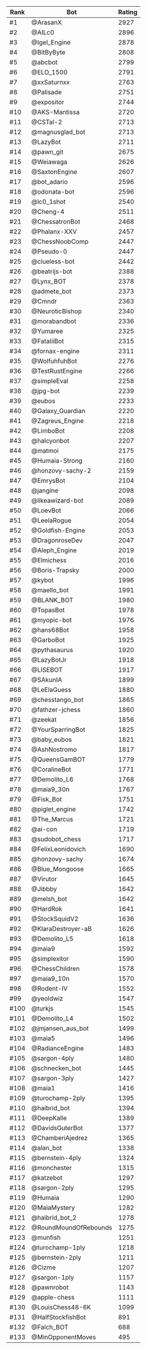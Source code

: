 Rank|Bot|Rating
---|---|---
#1|@ArasanX|2927
#2|@AILc0|2896
#3|@Igel_Engine|2878
#4|@BitByByte|2808
#5|@abcbot|2799
#6|@ELO_1500|2791
#7|@xxSaturnxx|2763
#8|@Palisade|2751
#9|@expositor|2744
#10|@AKS-Mantissa|2720
#11|@CSTal-2|2713
#12|@magnusglad_bot|2713
#13|@LazyBot|2711
#14|@pawn_git|2675
#15|@Weiawaga|2626
#16|@SaxtonEngine|2607
#17|@bot_adario|2596
#18|@odonata-bot|2596
#19|@lc0_1shot|2540
#20|@Cheng-4|2511
#21|@ChessatronBot|2468
#22|@Phalanx-XXV|2457
#23|@ChessNoobComp|2447
#24|@Pseudo-0|2447
#25|@clueless-bot|2442
#26|@beatrijs-bot|2388
#27|@Lynx_BOT|2378
#28|@admete_bot|2373
#29|@Cmndr|2363
#30|@NeuroticBishop|2340
#31|@morabandbot|2336
#32|@Yumaree|2325
#33|@FataliiBot|2315
#34|@fornax-engine|2311
#35|@WolfuhfuhBot|2276
#36|@TestRustEngine|2266
#37|@simpleEval|2258
#38|@jpg-bot|2239
#39|@eubos|2233
#40|@Galaxy_Guardian|2220
#41|@Zagreus_Engine|2218
#42|@LimboBot|2208
#43|@halcyonbot|2207
#44|@matmoi|2175
#45|@Humaia-Strong|2160
#46|@honzovy-sachy-2|2159
#47|@EmrysBot|2104
#48|@jangine|2098
#49|@likeawizard-bot|2089
#50|@LoevBot|2066
#51|@LeelaRogue|2054
#52|@Goldfish-Engine|2053
#53|@DragonroseDev|2047
#54|@Aleph_Engine|2019
#55|@Elmichess|2016
#56|@Boris-Trapsky|2000
#57|@kybot|1996
#58|@maello_bot|1991
#59|@BLANK_BOT|1980
#60|@TopasBot|1978
#61|@myopic-bot|1976
#62|@hans68Bot|1958
#63|@GarboBot|1925
#64|@pythasaurus|1920
#65|@LazyBotJr|1918
#66|@LISEBOT|1917
#67|@SAkunIA|1899
#68|@LeElaGuess|1880
#69|@chesstango_bot|1865
#70|@fathzer-jchess|1860
#71|@zeekat|1856
#72|@YourSparringBot|1825
#73|@baby_eubos|1821
#74|@AshNostromo|1817
#75|@QueensGamBOT|1779
#76|@CoralineBot|1771
#77|@Demolito_L6|1768
#78|@maia9_30n|1767
#79|@Fisk_Bot|1751
#80|@piglet_engine|1742
#81|@The_Marcus|1721
#82|@ai-con|1719
#83|@sudobot_chess|1717
#84|@FelixLeonidovich|1690
#85|@honzovy-sachy|1674
#86|@Blue_Mongoose|1665
#87|@Virutor|1645
#88|@Jibbby|1642
#89|@melsh_bot|1642
#90|@HardRok|1641
#91|@StockSquidV2|1636
#92|@KlaraDestroyer-aB|1626
#93|@Demolito_L5|1618
#94|@maia9|1592
#95|@simplexitor|1590
#96|@ChessChildren|1578
#97|@maia9_10n|1570
#98|@Rodent-IV|1552
#99|@yeoldwiz|1547
#100|@turkjs|1545
#101|@Demolito_L4|1502
#102|@jmjansen_aus_bot|1499
#103|@maia5|1496
#104|@RadianceEngine|1483
#105|@sargon-4ply|1480
#106|@schnecken_bot|1445
#107|@sargon-3ply|1427
#108|@maia1|1416
#109|@turochamp-2ply|1395
#110|@haibrid_bot|1394
#111|@DeepKalle|1389
#112|@DavidsGuterBot|1377
#113|@ChamberiAjedrez|1365
#114|@alan_bot|1338
#115|@bernstein-4ply|1324
#116|@monchester|1315
#117|@katzebot|1297
#118|@sargon-2ply|1295
#119|@Humaia|1290
#120|@MaiaMystery|1282
#121|@haibrid_bot_2|1278
#122|@RoundMoundOfRebounds|1275
#123|@munfish|1251
#124|@turochamp-1ply|1218
#125|@bernstein-2ply|1211
#126|@Cizme|1207
#127|@sargon-1ply|1157
#128|@pawnrobot|1143
#129|@apple-chess|1111
#130|@LouisChess48-6K|1099
#131|@HalfStockfishBot|891
#132|@Falch_BOT|688
#133|@MinOpponentMoves|495
